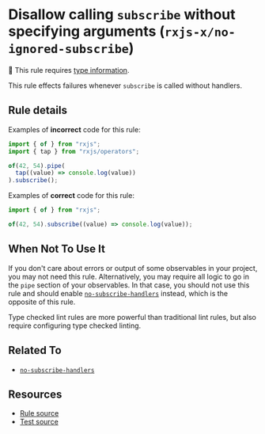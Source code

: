 # Disallow calling `subscribe` without specifying arguments (`rxjs-x/no-ignored-subscribe`)

💭 This rule requires [type information](https://typescript-eslint.io/linting/typed-linting).

<!-- end auto-generated rule header -->

This rule effects failures whenever `subscribe` is called without handlers.

## Rule details

Examples of **incorrect** code for this rule:

```ts
import { of } from "rxjs";
import { tap } from "rxjs/operators";

of(42, 54).pipe(
  tap((value) => console.log(value))
).subscribe();
```

Examples of **correct** code for this rule:

```ts
import { of } from "rxjs";

of(42, 54).subscribe((value) => console.log(value));
```

## When Not To Use It

If you don't care about errors or output of some observables in your project, you may not need this rule.
Alternatively, you may require all logic to go in the `pipe` section of your observables.
In that case, you should not use this rule and should enable [`no-subscribe-handlers`](./no-subscribe-handlers.md) instead,
which is the opposite of this rule.

Type checked lint rules are more powerful than traditional lint rules, but also require configuring type checked linting.

## Related To

- [`no-subscribe-handlers`](./no-subscribe-handlers.md)

## Resources

- [Rule source](https://github.com/JasonWeinzierl/eslint-plugin-rxjs-x/blob/main/src/rules/no-ignored-subscribe.ts)
- [Test source](https://github.com/JasonWeinzierl/eslint-plugin-rxjs-x/blob/main/tests/rules/no-ignored-subscribe.test.ts)
